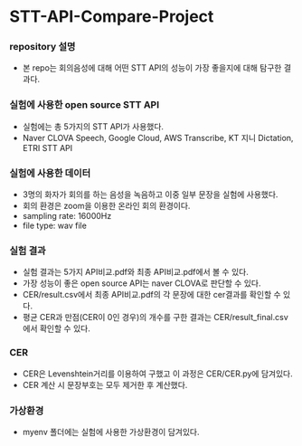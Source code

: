 # STT-API-Compare-Project

### repository 설명
 - 본 repo는 회의음성에 대해 어떤 STT API의 성능이 가장 좋을지에 대해 탐구한 결과다.
 
### 실험에 사용한 open source STT API
 - 실험에는 총 5가지의 STT API가 사용했다.
 - Naver CLOVA Speech, Google Cloud, AWS Transcribe, KT 지니 Dictation, ETRI STT API

### 실험에 사용한 데이터
 - 3명의 화자가 회의를 하는 음성을 녹음하고 이중 일부 문장을 실험에 사용했다.
 - 회의 환경은 zoom을 이용한 온라인 회의 환경이다.
 - sampling rate: 16000Hz
 - file type: wav file
 
### 실험 결과
 - 실험 결과는 5가지 API비교.pdf와 최종 API비교.pdf에서 볼 수 있다.
 - 가장 성능이 좋은 open source API는 naver CLOVA로 판단할 수 있다.
 - CER/result.csv에서 최종 API비교.pdf의 각 문장에 대한 cer결과를 확인할 수 있다.
 - 평균 CER과 만점(CER이 0인 경우)의 개수를 구한 결과는 CER/result_final.csv에서 확인할 수 있다.

### CER
 - CER은 Levenshtein거리를 이용하여 구했고 이 과정은 CER/CER.py에 담겨있다.
 - CER 계산 시 문장부호는 모두 제거한 후 계산했다.

### 가상환경
 - myenv 폴더에는 실험에 사용한 가상환경이 담겨있다.
